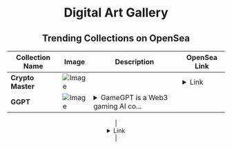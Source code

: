 <div align="center">

# Digital Art Gallery

## Trending Collections on OpenSea

| Collection Name                       | Image                                                                                     | Description                       | OpenSea Link                                                                                          |
|---------------------------------------|-------------------------------------------------------------------------------------------|-----------------------------------|--------------------------------------------------------------------------------------------------------|
| **Crypto Master** | ![Image](https://i.seadn.io/s/raw/files/1c74327b56343964838014278f471d99.jpg?w=500&auto=format?w=200&auto=format) |  | <details><summary>Link</summary>[Crypto Master](https://opensea.io/collection/crypto-master-1)</details> |
| **GGPT** | ![Image](https://i.seadn.io/s/raw/files/d5e088dc04362a3ab40ad30353497be5.png?w=500&auto=format?w=200&auto=format) | <details><summary>GameGPT is a Web3 gaming AI co...</summary>GameGPT is a Web3 gaming AI company that is creating the world's first AI Game Engine

</details> | <details><summary>Link</summary>[GGPT](https://opensea.io/collection/ggpt-1)</details> |

</div>